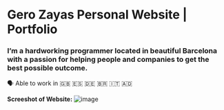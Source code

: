 # Gero Zayas Personal Website | Portfolio

### I’m a hardworking programmer located in beautiful Barcelona with a passion for helping people and companies to get the best possible outcome.
🗣️ Able to work in 🇬🇧 🇪🇸 🇩🇪 🇧🇷 🇮🇹 🇦🇩 

**Screeshot of Website:**
![image](https://user-images.githubusercontent.com/77191089/222718098-9c42e749-78ce-4a7b-8258-25955c12824f.png)

